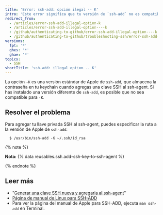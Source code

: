 ```yaml
---
title: 'Error: ssh-add: opción ilegal -- K'
intro: 'Este error significa que tu versión de `ssh-add` no es compatible con la integración keychain macOS, que te permite almacenar tu contraseña en la keychain.'
redirect_from:
  - /articles/error-ssh-add-illegal-option-k
  - /articles/error-ssh-add-illegal-option----k
  - /github/authenticating-to-github/error-ssh-add-illegal-option----k
  - /github/authenticating-to-github/troubleshooting-ssh/error-ssh-add-illegal-option----k
versions:
  fpt: '*'
  ghes: '*'
  ghae: '*'
topics:
  - SSH
shortTitle: 'ssh-add: illegal option -- K'
---
```


La opción `-K` es una versión estándar de Apple de `ssh-add`, que almacena la contraseña en tu keychain cuando agregas una clave SSH al ssh-agent. Si has instalado una versión diferente de `ssh-add`, es posible que no sea compatible para `-K`.

## Resolver el problema

Para agregar tu llave privada SSH al ssh-agent, puedes especificar la ruta a la versión de Apple de `ssh-add`:

```shell
  $ /usr/bin/ssh-add -K ~/.ssh/id_rsa
```

{% note %}

**Nota:** {% data reusables.ssh.add-ssh-key-to-ssh-agent %}

{% endnote %}

## Leer más

- "[Generar una clave SSH nueva y agregarla al ssh-agent](/articles/generating-a-new-ssh-key-and-adding-it-to-the-ssh-agent)"
- [Página de manual de Linux para SSH-ADD](http://man7.org/linux/man-pages/man1/ssh-add.1.html)
- Para ver la página del manual de Apple para SSH-ADD, ejecuta `man ssh-add` en Terminal.

